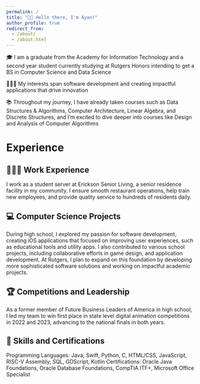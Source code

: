 ```yaml
---
permalink: /
title: "👋🏽 Hello there, I'm Ayan!"
author_profile: true
redirect_from: 
  - /about/
  - /about.html
---
```


🎓 I am a graduate from the Academy for Information Technology and a second year student currently studying at Rutgers Honors intending to get a BS in Computer Science and Data Science

🧑🏽‍💻 My interests span software development and creating impactful applications that drive innovation

📚 Throughout my journey, I have already taken courses such as Data Structures & Algorithms, Computer Architecture, Linear Algebra, and Discrete Structures, and I’m excited to dive deeper into courses like Design and Analysis of Computer Algorithms

# Experience

## 🧑🏽‍🍳 Work Experience
I work as a student server at Erickson Senior Living, a senior residence facility in my community. I ensure smooth restaurant operations, help train new employees, and provide quality service to hundreds of residents daily.

## 💻 Computer Science Projects
During high school, I explored my passion for software development, creating iOS applications that focused on improving user experiences, such as educational tools and utility apps. I also contributed to various school projects, including collaborative efforts in game design, and application development. At Rutgers, I plan to expand on this foundation by developing more sophisticated software solutions and working on impactful academic projects.

## 🏆 Competitions and Leadership
As a former member of Future Business Leaders of America in high school, I led my team to win first place in state level digital animation competitions in 2022 and 2023, advancing to the national finals in both years.

## 🔧 Skills and Certifications
Programming Languages: Java, Swift, Python, C, HTML/CSS, JavaScript, RISC-V Assembly, SQL, GDScript, Kotlin
Certifications: Oracle Java Foundations, Oracle Database Foundations, CompTIA ITF+, Microsoft Office Specialist